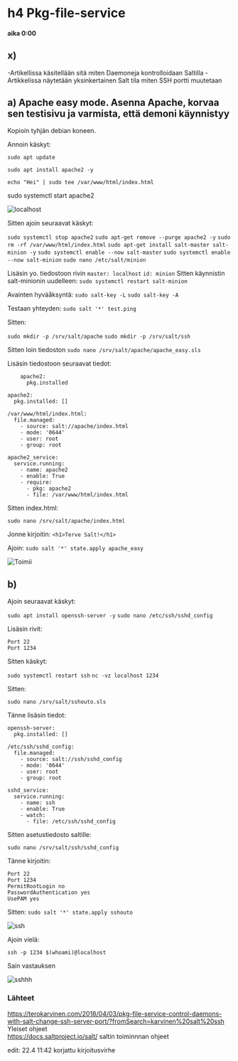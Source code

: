 # h4 Pkg-file-service

#### aika 0:00

## x)
-Artikellissa käsitellään sitä miten Daemoneja kontrolloidaan Saltilla
-Artikkelissa näytetään yksinkertainen Salt tila miten SSH portti muutetaan

## a) Apache easy mode. Asenna Apache, korvaa sen testisivu ja varmista, että demoni käynnistyy



Kopioin tyhjän debian koneen.

Annoin käskyt:

`sudo apt update`

`sudo apt install apache2 -y`

`echo "Hei" | sudo tee /var/www/html/index.html`

sudo systemctl start apache2

![localhost](https://github.com/Gerathh/palvelintenhallinta/blob/main/h41.png "localhost")

Sitten ajoin seuraavat käskyt:

`sudo systemctl stop apache2`
`sudo apt-get remove --purge apache2 -y`
`sudo rm -rf /var/www/html/index.html`
`sudo apt-get install salt-master salt-minion -y` 
`sudo systemctl enable --now salt-master`
`sudo systemctl enable --now salt-minion`
`sudo nano /etc/salt/minion`

Lisäsin yo. tiedostoon rivin
`master: localhost`
`id: minion`
Sitten käynnistin salt-minionin uudelleen:
`sudo systemctl restart salt-minion`

Avainten hyväåksyntä:
`sudo salt-key -L`
`sudo salt-key -A`

Testaan yhteyden:
`sudo salt '*' test.ping`

Sitten:

`sudo mkdir -p /srv/salt/apache`
`sudo mkdir -p /srv/salt/ssh`

Sitten loin tiedoston
`sudo nano /srv/salt/apache/apache_easy.sls`

Lisäsin tiedostoon seuraavat tiedot:
    
        apache2:
          pkg.installed
        
    apache2:
      pkg.installed: []
    
    /var/www/html/index.html:
      file.managed:
        - source: salt://apache/index.html
        - mode: '0644'
        - user: root
        - group: root
    
    apache2_service:
      service.running:
        - name: apache2
        - enable: True
        - require:
          - pkg: apache2
          - file: /var/www/html/index.html
        
    
Sitten index.html:

`sudo nano /srv/salt/apache/index.html`

Jonne kirjoitin:
`<h1>Terve Salt!</h1>`


Ajoin:
`sudo salt '*' state.apply apache_easy`

![Toimii](https://github.com/Gerathh/palvelintenhallinta/blob/main/42.png "Toimii")

## b)

Ajoin seuraavat käskyt:

`sudo apt install openssh-server -y`
`sudo nano /etc/ssh/sshd_config`

Lisäsin rivit:

    Port 22
    Port 1234
    

Sitten käskyt:

`sudo systemctl restart ssh`
`nc -vz localhost 1234`

Sitten:

`sudo nano /srv/salt/sshouto.sls`

Tänne lisäsin tiedot:

    openssh-server:
      pkg.installed: []
    
    /etc/ssh/sshd_config:
      file.managed:
        - source: salt://ssh/sshd_config
        - mode: '0644'
        - user: root
        - group: root
    
    sshd_service:
      service.running:
        - name: ssh
        - enable: True
        - watch:
          - file: /etc/ssh/sshd_config
    


Sitten asetustiedosto saltille:

`sudo nano /srv/salt/ssh/sshd_config`


Tänne kirjoitin:

    Port 22
    Port 1234
    PermitRootLogin no
    PasswordAuthentication yes
    UsePAM yes
    

Sitten:
`sudo salt '*' state.apply sshouto`

![ssh](https://github.com/Gerathh/palvelintenhallinta/blob/main/44.png "ssh")

Ajoin vielä:

`ssh -p 1234 $(whoami)@localhost`

Sain vastauksen 


![sshhh](https://github.com/Gerathh/palvelintenhallinta/blob/main/45.png "sshhh")


### Lähteet

https://terokarvinen.com/2018/04/03/pkg-file-service-control-daemons-with-salt-change-ssh-server-port/?fromSearch=karvinen%20salt%20ssh   Yleiset ohjeet   
https://docs.saltproject.io/salt/  saltin toiminnnan ohjeet   


edit: 22.4 11:42 korjattu kirjoitusvirhe


